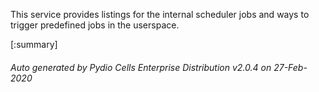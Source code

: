






This service provides listings for the internal scheduler jobs and ways to trigger predefined jobs in the userspace.

[:summary]

###### Auto generated by Pydio Cells Enterprise Distribution v2.0.4 on 27-Feb-2020
